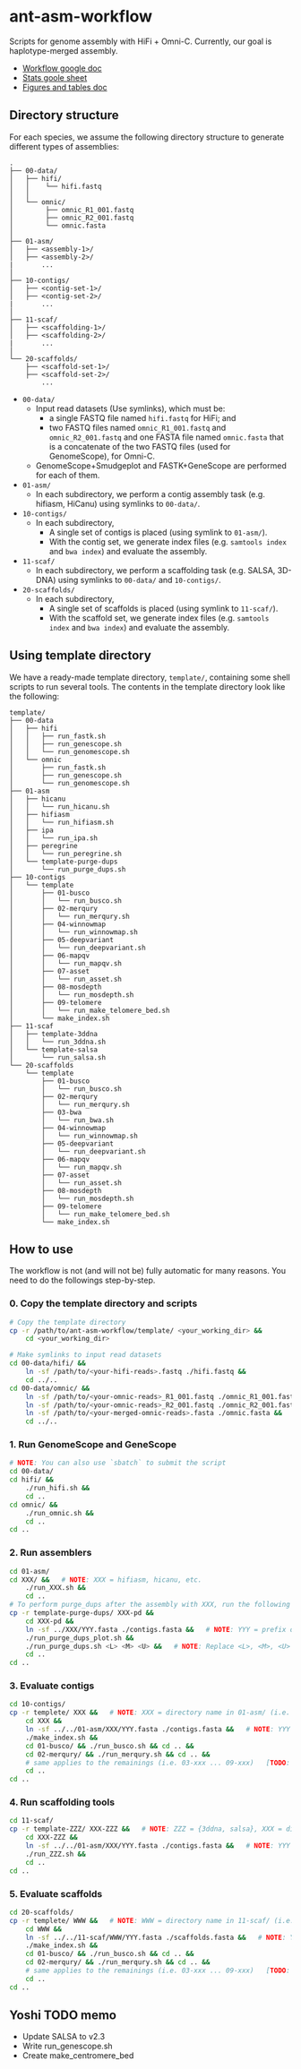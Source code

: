 # ant-asm-workflow

Scripts for genome assembly with HiFi + Omni-C. Currently, our goal is haplotype-merged assembly.

- [Workflow google doc](https://docs.google.com/document/d/12-pf9O7lHs2xxj6XQZjtEVPWICHrmc37GXqrOut-2AI/edit)
- [Stats goole sheet](https://docs.google.com/spreadsheets/d/1d9j-m88aHG6rK9bzatN4KyjZq6pDtYoDzsfgAdjD3Uk/edit)
- [Figures and tables doc](https://docs.google.com/document/d/1RwdPGJw9Yg86xsIoVGdsSVKAvT0edEfBFF1_wNOHt7A/edit)

## Directory structure

For each species, we assume the following directory structure to generate different types of assemblies:

```
.
├── 00-data/
│   ├── hifi/
│   │    └── hifi.fastq
│   │
│   └── omnic/
│        ├── omnic_R1_001.fastq
│        ├── omnic_R2_001.fastq
│        └── omnic.fasta
│
├── 01-asm/
│   ├── <assembly-1>/
│   ├── <assembly-2>/
|       ...
│
├── 10-contigs/
│   ├── <contig-set-1>/
│   ├── <contig-set-2>/
|       ...
│
├── 11-scaf/
│   ├── <scaffolding-1>/
│   ├── <scaffolding-2>/
|       ...
│
└── 20-scaffolds/
    ├── <scaffold-set-1>/
    ├── <scaffold-set-2>/
        ...
```

- `00-data/`
  - Input read datasets (Use symlinks), which must be:
    - a single FASTQ file named `hifi.fastq` for HiFi; and
    - two FASTQ files named `omnic_R1_001.fastq` and `omnic_R2_001.fastq` and one FASTA file named `omnic.fasta` that is a concatenate of the two FASTQ files (used for GenomeScope), for Omni-C.
  - GenomeScope+Smudgeplot and FASTK+GeneScope are performed for each of them.
- `01-asm/`
  - In each subdirectory, we perform a contig assembly task (e.g. hifiasm, HiCanu) using symlinks to `00-data/`.
- `10-contigs/`
  - In each subdirectory,
    - A single set of contigs is placed (using symlink to `01-asm/`).
    - With the contig set, we generate index files (e.g. `samtools index` and `bwa index`) and evaluate the assembly.
- `11-scaf/`
  - In each subdirectory, we perform a scaffolding task (e.g. SALSA, 3D-DNA) using symlinks to `00-data/` and `10-contigs/`.
- `20-scaffolds/`
  - In each subdirectory,
    - A single set of scaffolds is placed (using symlink to `11-scaf/`).
    - With the scaffold set, we generate index files (e.g. `samtools index` and `bwa index`) and evaluate the assembly.

## Using template directory

We have a ready-made template directory, `template/`, containing some shell scripts to run several tools. The contents in the template directory look like the following:


```
template/
├── 00-data
│   ├── hifi
│   │   ├── run_fastk.sh
│   │   ├── run_genescope.sh
│   │   └── run_genomescope.sh
│   └── omnic
│       ├── run_fastk.sh
│       ├── run_genescope.sh
│       └── run_genomescope.sh
├── 01-asm
│   ├── hicanu
│   │   └── run_hicanu.sh
│   ├── hifiasm
│   │   └── run_hifiasm.sh
│   ├── ipa
│   │   └── run_ipa.sh
│   ├── peregrine
│   │   └── run_peregrine.sh
│   └── template-purge-dups
│       └── run_purge_dups.sh
├── 10-contigs
│   └── template
│       ├── 01-busco
│       │   └── run_busco.sh
│       ├── 02-merqury
│       │   └── run_merqury.sh
│       ├── 04-winnowmap
│       │   └── run_winnowmap.sh
│       ├── 05-deepvariant
│       │   └── run_deepvariant.sh
│       ├── 06-mapqv
│       │   └── run_mapqv.sh
│       ├── 07-asset
│       │   └── run_asset.sh
│       ├── 08-mosdepth
│       │   └── run_mosdepth.sh
│       ├── 09-telomere
│       │   └── run_make_telomere_bed.sh
│       └── make_index.sh
├── 11-scaf
│   ├── template-3ddna
│   │   └── run_3ddna.sh
│   └── template-salsa
│       └── run_salsa.sh
└── 20-scaffolds
    └── template
        ├── 01-busco
        │   └── run_busco.sh
        ├── 02-merqury
        │   └── run_merqury.sh
        ├── 03-bwa
        │   └── run_bwa.sh
        ├── 04-winnowmap
        │   └── run_winnowmap.sh
        ├── 05-deepvariant
        │   └── run_deepvariant.sh
        ├── 06-mapqv
        │   └── run_mapqv.sh
        ├── 07-asset
        │   └── run_asset.sh
        ├── 08-mosdepth
        │   └── run_mosdepth.sh
        ├── 09-telomere
        │   └── run_make_telomere_bed.sh
        └── make_index.sh
```

## How to use

The workflow is not (and will not be) fully automatic for many reasons. You need to do the followings step-by-step.

### 0. Copy the template directory and scripts

```bash
# Copy the template directory
cp -r /path/to/ant-asm-workflow/template/ <your_working_dir> &&
    cd <your_working_dir>

# Make symlinks to input read datasets
cd 00-data/hifi/ &&
    ln -sf /path/to/<your-hifi-reads>.fastq ./hifi.fastq &&
    cd ../..
cd 00-data/omnic/ &&
    ln -sf /path/to/<your-omnic-reads>_R1_001.fastq ./omnic_R1_001.fastq &&
    ln -sf /path/to/<your-omnic-reads>_R2_001.fastq ./omnic_R2_001.fastq &&
    ln -sf /path/to/<your-merged-omnic-reads>.fasta ./omnic.fasta &&
    cd ../..
```

### 1. Run GenomeScope and GeneScope

```bash
# NOTE: You can also use `sbatch` to submit the script
cd 00-data/
cd hifi/ &&
    ./run_hifi.sh &&
    cd ..
cd omnic/ &&
    ./run_omnic.sh &&
    cd ..
cd ..
```

### 2. Run assemblers

```bash
cd 01-asm/
cd XXX/ &&   # NOTE: XXX = hifiasm, hicanu, etc.
    ./run_XXX.sh &&
    cd ..
# To perform purge_dups after the assembly with XXX, run the following
cp -r template-purge-dups/ XXX-pd &&
    cd XXX-pd &&
    ln -sf ../XXX/YYY.fasta ./contigs.fasta &&   # NOTE: YYY = prefix of contig FASTA file
    ./run_purge_dups_plot.sh &&
    ./run_purge_dups.sh <L> <M> <U> &&   # NOTE: Replace <L>, <M>, <U> to the values of `-l`, `-m`, `-u` options, based on the plot generated by run_purge_dups_plot.sh
    cd ..
cd ..
```

### 3. Evaluate contigs

```bash
cd 10-contigs/
cp -r templete/ XXX &&   # NOTE: XXX = directory name in 01-asm/ (i.e. hifiasm, hifiasm-pd, hicanu, etc.)
    cd XXX &&
    ln -sf ../../01-asm/XXX/YYY.fasta ./contigs.fasta &&   # NOTE: YYY = prefix of contig FASTA file
    ./make_index.sh &&
    cd 01-busco/ && ./run_busco.sh && cd .. &&
    cd 02-merqury/ && ./run_merqury.sh && cd .. &&
    # same applies to the remainings (i.e. 03-xxx ... 09-xxx)   [TODO: make a script for this?]
    cd ..
cd ..
```

### 4. Run scaffolding tools

```bash
cd 11-scaf/
cp -r template-ZZZ/ XXX-ZZZ &&   # NOTE: ZZZ = {3ddna, salsa}, XXX = directory name in 01-asm/ (i.e. hifiasm, hifiasm-pd, hicanu, etc.)
    cd XXX-ZZZ &&
    ln -sf ../../01-asm/XXX/YYY.fasta ./contigs.fasta &&   # NOTE: YYY = prefix of contig FASTA file
    ./run_ZZZ.sh &&
    cd ..
cd ..
```

### 5. Evaluate scaffolds

```bash
cd 20-scaffolds/
cp -r templete/ WWW &&   # NOTE: WWW = directory name in 11-scaf/ (i.e. hifiasm-salsa, hifiasm-pd-3ddna, etc.)
    cd WWW &&
    ln -sf ../../11-scaf/WWW/YYY.fasta ./scaffolds.fasta &&   # NOTE: YYY = prefix of scaffold FASTA file
    ./make_index.sh &&
    cd 01-busco/ && ./run_busco.sh && cd .. &&
    cd 02-merqury/ && ./run_merqury.sh && cd .. &&
    # same applies to the remainings (i.e. 03-xxx ... 09-xxx)   [TODO: make a script for this?]
    cd ..
cd ..
```

## Yoshi TODO memo

- Update SALSA to v2.3
- Write run_genescope.sh
- Create make_centromere_bed
